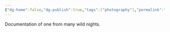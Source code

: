 ```yaml
---
{"dg-home":false,"dg-publish":true,"tags":["photography"],"permalink":"/photography/oudpal-48/","dgPassFrontmatter":true}
---
```


Documentation of one from many wild nights.